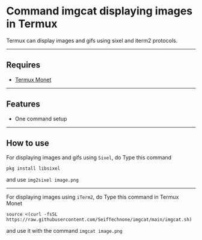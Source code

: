 # Command imgcat displaying images in Termux
Termux can display images and gifs using sixel and iterm2 protocols.
***
## Requires
+ [Termux Monet](https://github.com/KitsunedFox/termux-monet/releases)
***
## Features
+ One command setup
***
## How to use
For displaying images and gifs using `Sixel`, do Type this command
```shell
pkg install libsixel
```
and use `img2sixel image.png`
***
For displaying images using `iTerm2`, do Type this command in Termux Monet
```shell
source <(curl -fsSL https://raw.githubusercontent.com/SeifTechnone/imgcat/main/imgcat.sh)
```
and use it with the command `imgcat image.png`